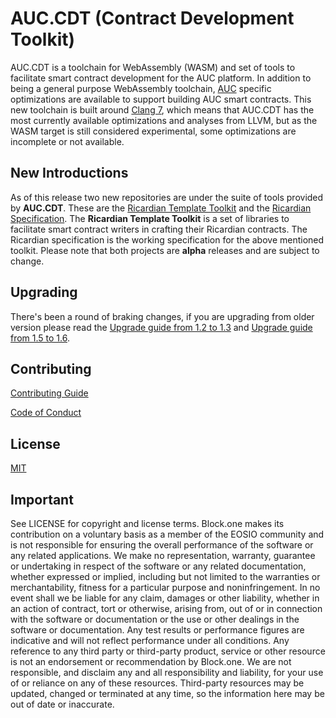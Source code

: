 # AUC.CDT (Contract Development Toolkit)

AUC.CDT is a toolchain for WebAssembly (WASM) and set of tools to facilitate smart contract development for the AUC platform. In addition to being a general purpose WebAssembly toolchain, [AUC](https://github.com/Osasion/AUChain) specific optimizations are available to support building AUC smart contracts.  This new toolchain is built around [Clang 7](https://github.com/Osasion/auc.llvm), which means that AUC.CDT has the most currently available optimizations and analyses from LLVM, but as the WASM target is still considered experimental, some optimizations are incomplete or not available.

## New Introductions

As of this release two new repositories are under the suite of tools provided by **AUC.CDT**.  These are the [Ricardian Template Toolkit](https://github.com/Osasion/ricardian-template-toolkit) and the [Ricardian Specification](https://github.com/Osasion/ricardian-spec). The **Ricardian Template Toolkit** is a set of libraries to facilitate smart contract writers in crafting their Ricardian contracts.  The Ricardian specification is the working specification for the above mentioned toolkit.  Please note that both projects are **alpha** releases and are subject to change.

## Upgrading

There's been a round of braking changes, if you are upgrading from older version please read the [Upgrade guide from 1.2 to 1.3](./04_upgrading/1.2-to-1.3.md) and [Upgrade guide from 1.5 to 1.6](./04_upgrading/1.5-to-1.6.md).

## Contributing

[Contributing Guide](https://github.com/Osasion/eosio.cdt/blob/develop/CONTRIBUTING.md)

[Code of Conduct](https://github.com/Osasion/eosio.cdt/blob/develop/CONTRIBUTING.md#conduct)

## License

[MIT](https://github.com/EOSIO/eosio.cdt/blob/develop/LICENSE)

## Important

See LICENSE for copyright and license terms.  Block.one makes its contribution on a voluntary basis as a member of the EOSIO community and is not responsible for ensuring the overall performance of the software or any related applications.  We make no representation, warranty, guarantee or undertaking in respect of the software or any related documentation, whether expressed or implied, including but not limited to the warranties or merchantability, fitness for a particular purpose and noninfringement. In no event shall we be liable for any claim, damages or other liability, whether in an action of contract, tort or otherwise, arising from, out of or in connection with the software or documentation or the use or other dealings in the software or documentation.  Any test results or performance figures are indicative and will not reflect performance under all conditions.  Any reference to any third party or third-party product, service or other resource is not an endorsement or recommendation by Block.one.  We are not responsible, and disclaim any and all responsibility and liability, for your use of or reliance on any of these resources. Third-party resources may be updated, changed or terminated at any time, so the information here may be out of date or inaccurate.
